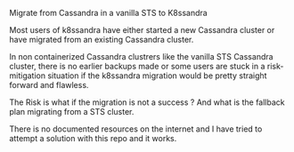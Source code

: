 Migrate from Cassandra in a vanilla STS to K8ssandra


Most users of k8ssandra have either started a new Cassandra cluster or have migrated from an existing Cassandra cluster. 

In non containerized Cassandra clustrers like the vanilla STS Cassandra cluster, there is no earlier backups made or some users are stuck in a risk-mitigation situation if the k8ssandra migration would be pretty straight forward and flawless. 

The Risk is what if the migration is not a success ? And what is the fallback plan migrating from a STS cluster.

There is no documented resources on the internet and I have tried to attempt a solution with this repo and it works. 